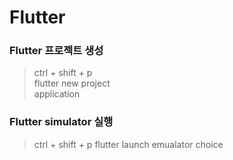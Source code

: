 # Flutter

### Flutter 프로젝트 생성
>ctrl + shift + p  
>flutter new project  
>application

### Flutter simulator 실행
>ctrl + shift + p
>flutter launch emualator
>choice
